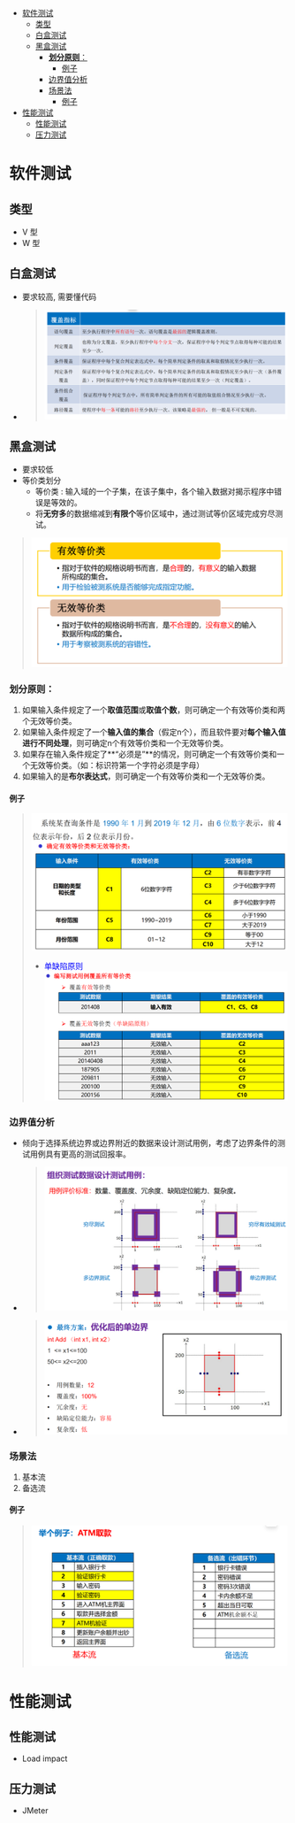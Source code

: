 - [软件测试](#软件测试)
  - [类型](#类型)
  - [白盒测试](#白盒测试)
  - [黑盒测试](#黑盒测试)
    - [**划分原则**：](#划分原则)
      - [例子](#例子)
    - [边界值分析](#边界值分析)
    - [场景法](#场景法)
      - [例子](#例子-1)
- [性能测试](#性能测试)
  - [性能测试](#性能测试-1)
  - [压力测试](#压力测试)

# 软件测试

## 类型
* V 型
* W 型

## 白盒测试
* 要求较高, 需要懂代码
* > ![](image/2022-03-22-14-37-35.png)

## 黑盒测试
* 要求较低
* 等价类划分
  * 等价类 : 输入域的一个子集，在该子集中，各个输入数据对揭示程序中错误是等效的。
  * 将**无穷多**的数据缩减到**有限个**等价区域中，通过测试等价区域完成穷尽测试。

> ![](image/2022-03-22-14-40-59.png)

### **划分原则**：
  1. 如果输入条件规定了一个**取值范围**或**取值个数**，则可确定一个有效等价类和两个无效等价类。
  2. 如果输入条件规定了一个**输入值的集合**（假定n个），而且软件要对**每个输入值进行不同处理**，则可确定n个有效等价类和一个无效等价类。
  3. 如果存在输入条件规定了**“必须是”**的情况，则可确定一个有效等价类和一个无效等价类。（如：标识符第一个字符必须是字母）
  4. 如果输入的是**布尔表达式**，则可确定一个有效等价类和一个无效等价类。

#### 例子
> ![](image/2022-03-22-14-45-18.png)
> * <font color = blue>单缺陷原则</font>
> ![](image/2022-03-22-14-45-48.png)

### 边界值分析
* 倾向于选择系统边界或边界附近的数据来设计测试用例，考虑了边界条件的测试用例具有更高的测试回报率。
* > ![](image/2022-03-22-14-56-00.png)
* > ![](image/2022-03-22-14-58-43.png)

### 场景法
1. 基本流
2. 备选流

#### 例子
> ![](image/2022-03-22-15-04-22.png)


# 性能测试

## 性能测试
* Load impact

## 压力测试
* JMeter


